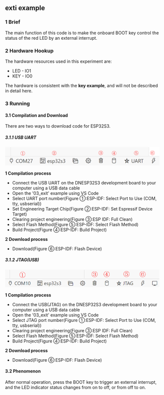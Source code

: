 ## exti example

### 1 Brief

The main function of this code is to make the onboard BOOT key control the status of the red LED by an external interrupt.

### 2 Hardware Hookup

The hardware resources used in this experiment are:

- LED - IO1
- KEY - IO0

The hardware is consistent with the **key example**, and will not be described in detail here.

### 3 Running

#### 3.1 Compilation and Download

There are two ways to download code for ESP32S3.

##### 3.1.1 USB UART

![](../../../../1_docs/3_figures/examples/led/compilation(UART).png)

**1 Compilation process**

- Connect the USB UART on the DNESP32S3 development board to your computer using a USB data cable
- Open the '03_exit' example using VS Code
- Select UART port number(Figure ①:ESP-IDF: Select Port to Use (COM, tty, usbserial))
- Set Engineering Target Chip(Figure ②:ESP-IDF: Set Espressif Device Target)
- Clearing project engineering(Figure ③:ESP IDF: Full Clean)
- Select Flash Method(Figure ⑤:ESP-IDF: Select Flash Method)
- Build Project(Figure ④:ESP-IDF: Build Project)

**2 Download process**

- Download(Figure ⑥:ESP-IDF: Flash Device)

##### 3.1.2 JTAG(USB)

![](../../../../1_docs/3_figures/examples/led/compilation(JTAG).png)

**1 Compilation process**

- Connect the USB(JTAG) on the DNESP32S3 development board to your computer using a USB data cable
- Open the '03_exit' example using VS Code
- Select JTAG port number(Figure ①:ESP-IDF: Select Port to Use (COM, tty, usbserial))
- Clearing project engineering(Figure ③:ESP IDF: Full Clean)
- Select Flash Method(Figure ⑤:ESP-IDF: Select Flash Method)
- Build Project(Figure ④:ESP-IDF: Build Project)

**2 Download process**

- Download(Figure ⑥:ESP-IDF: Flash Device)

#### 3.2 Phenomenon

After normal operation, press the BOOT key to trigger an external interrupt, and the LED indicator status changes from on to off, or from off to on.

![]()